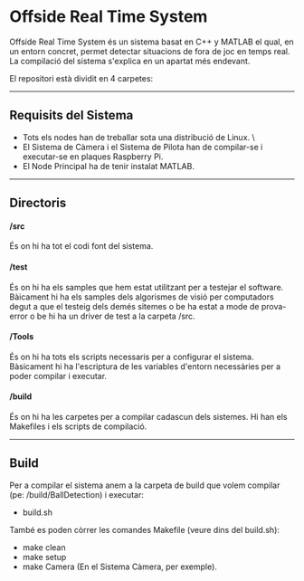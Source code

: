 # Offside Real Time System

Offside Real Time System és un sistema basat en C++ y MATLAB el qual, en un entorn concret, permet detectar situacions de fora de joc en temps real. La compilació del sistema s'explica en un apartat més endevant.

El repositori està dividit en 4 carpetes:

<hr>
<h2>Requisits del Sistema</h2>
<ul>
<li>Tots els nodes han de treballar sota una distribució de Linux. \
<li>El Sistema de Càmera i el Sistema de Pilota han de compilar-se i executar-se en plaques Raspberry Pi.
<li>El Node Principal ha de tenir instalat MATLAB.
</ul>
<hr>

<h2>Directoris</h2>
<h4> /src </h4>
És on hi ha tot el codi font del sistema. 
<h4> /test </h4>
És on hi ha els samples que hem estat utilitzant per a testejar el software. Bàicament hi ha els samples dels algorismes de visió per computadors degut a que el testeig dels demés sitemes o be ha estat a mode de prova-error o be hi ha un driver de test a la carpeta /src.
<h4> /Tools </h4>
És on hi ha tots els scripts necessaris per a configurar el sistema. Bàsicament hi ha l'escriptura de les variables d'entorn necessàries per a poder compilar i executar.
<h4> /build </h4>
És on hi ha les carpetes per a compilar cadascun dels sistemes. Hi han els Makefiles i els scripts de compilació. 

<hr>
<h2>Build</h2>
Per a compilar el sistema anem a la carpeta de build que volem compilar (pe: /build/BallDetection) i executar:

<ul>
<li>build.sh
</ul>

També es poden còrrer les comandes Makefile (veure dins del build.sh):

<ul>
<li>make clean
<li>make setup
<li>make Camera (En el Sistema Càmera, per exemple).
</ul>
